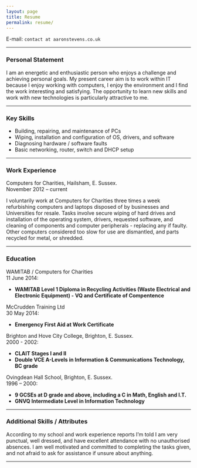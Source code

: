 ```yaml
---
layout: page
title: Resume
permalink: resume/
---
```


E-mail: `contact at aaronstevens.co.uk`

---

### Personal Statement

I am an energetic and enthusiastic person who enjoys a challenge and achieving personal goals. My present career aim is to work within IT because I enjoy working with computers, I enjoy the environment and I find the work interesting and satisfying. The opportunity to learn new skills and work with new technologies is particularly attractive to me.

---

### Key Skills

* Building, repairing, and maintenance of PCs
* Wiping, installation and configuration of OS, drivers, and software
* Diagnosing hardware / software faults
* Basic networking, router, switch and DHCP setup

---

### Work Experience

Computers for Charities, Hailsham, E. Sussex.  
November 2012 – current

I voluntarily work at Computers for Charities three times a week refurbishing computers and laptops disposed of by businesses and Universities for resale. Tasks involve secure wiping of hard drives and installation of the operating system, drivers, requested software, and cleaning of components and computer peripherals - replacing any if faulty. Other computers considered too slow for use are dismantled, and parts recycled for metal, or shredded.

---

### Education

WAMITAB / Computers for Charities  
11 June 2014:

* __WAMITAB Level 1 Diploma in Recycling Activities (Waste Electrical and Electronic Equipment) - VQ and Certificate of Compentence__


McCrudden Training Ltd  
30 May 2014:

* __Emergency First Aid at Work Certificate__

Brighton and Hove City College, Brighton, E. Sussex.  
2000 - 2002:

* __CLAIT Stages I and II__
* __Double VCE A-Levels in Information & Communications Technology, BC grade__

Ovingdean Hall School, Brighton, E. Sussex.  
1996 – 2000:

* __9 GCSEs at D grade and above, including a C in Math, English and I.T.__
* __GNVQ Intermediate Level in Information Technology__

---

### Additional Skills / Attributes

According to my school and work experience reports I’m told I am very punctual, well dressed, and have excellent attendance with no unauthorised absences. I am well motivated and committed to completing the tasks given, and not afraid to ask for assistance if unsure about anything.

---
